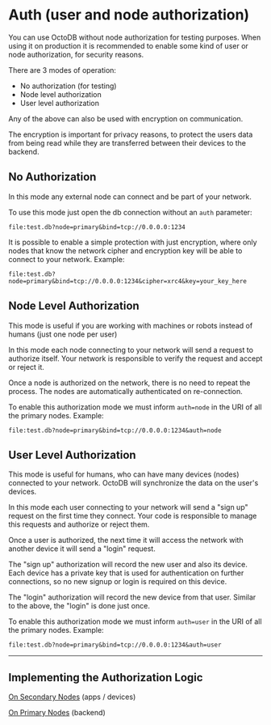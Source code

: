 Auth  (user and node authorization)
====

You can use OctoDB without node authorization for testing purposes. When using it on production it is recommended to enable some kind of user or node authorization, for security reasons.

There are 3 modes of operation:

- No authorization (for testing)
- Node level authorization
- User level authorization

Any of the above can also be used with encryption on communication.

The encryption is important for privacy reasons, to protect the users data from being read while they are transferred between their devices to the backend.


No Authorization
----------------

In this mode any external node can connect and be part of your network.

To use this mode just open the db connection without an `auth` parameter:

```
file:test.db?node=primary&bind=tcp://0.0.0.0:1234
```

It is possible to enable a simple protection with just encryption, where only nodes that know the network cipher and encryption key will be able to connect to your network. Example:

```
file:test.db?node=primary&bind=tcp://0.0.0.0:1234&cipher=xrc4&key=your_key_here
```


Node Level Authorization
------------------------

This mode is useful if you are working with machines or robots instead of humans (just one node per user)

In this mode each node connecting to your network will send a request to authorize itself. Your network is responsible to verify the request and accept or reject it.

Once a node is authorized on the network, there is no need to repeat the process. The nodes are automatically authenticated on re-connection.

To enable this authorization mode we must inform `auth=node` in the URI of all the primary nodes. Example:

```
file:test.db?node=primary&bind=tcp://0.0.0.0:1234&auth=node
```


User Level Authorization
------------------------

This mode is useful for humans, who can have many devices (nodes) connected to your network. OctoDB will synchronize the data on the user's devices.

In this mode each user connecting to your network will send a "sign up" request on the first time they connect. Your code is responsible to manage this requests and authorize or reject them.

Once a user is authorized, the next time it will access the network with another device it will send a "login" request.

The "sign up" authorization will record the new user and also its device. Each device has a private key that is used for authentication on further connections, so no new signup or login is required on this device.

The "login" authorization will record the new device from that user. Similar to the above, the "login" is done just once.

To enable this authorization mode we must inform `auth=user` in the URI of all the primary nodes. Example:

```
file:test.db?node=primary&bind=tcp://0.0.0.0:1234&auth=user
```

--------------

## Implementing the Authorization Logic

[On Secondary Nodes](auth-secondary-nodes.md) (apps / devices)

[On Primary Nodes](auth-primary-nodes.md) (backend)
